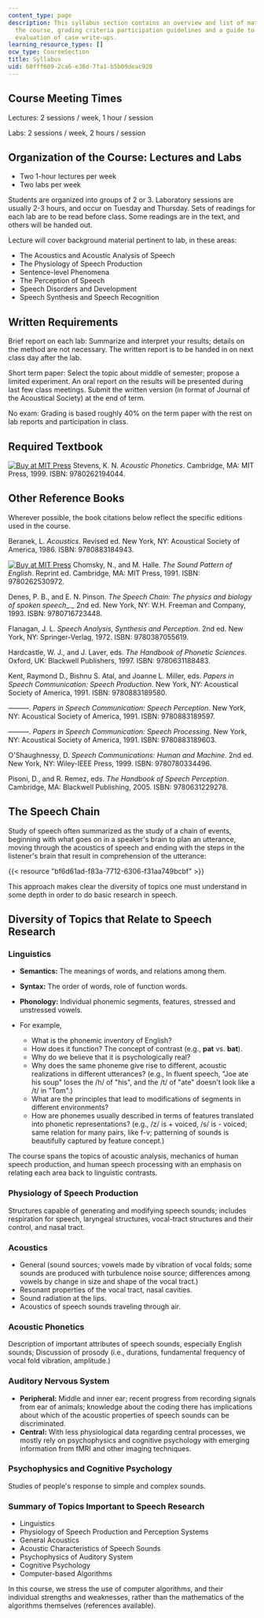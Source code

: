 ```yaml
---
content_type: page
description: This syllabus section contains an overview and list of materials for
  the course, grading criteria participation guidelines and a guide to the instructor's
  evaluation of case write-ups.
learning_resource_types: []
ocw_type: CourseSection
title: Syllabus
uid: 60fff609-2ca6-e36d-7fa1-b5b09deac920
---
```


Course Meeting Times
--------------------

Lectures: 2 sessions / week, 1 hour / session

Labs: 2 sessions / week, 2 hours / session

Organization of the Course: Lectures and Labs
---------------------------------------------

*   Two 1-hour lectures per week
*   Two labs per week

Students are organized into groups of 2 or 3. Laboratory sessions are usually 2-3 hours, and occur on Tuesday and Thursday. Sets of readings for each lab are to be read before class. Some readings are in the text, and others will be handed out.

Lecture will cover background material pertinent to lab, in these areas:

*   The Acoustics and Acoustic Analysis of Speech
*   The Physiology of Speech Production
*   Sentence-level Phenomena
*   The Perception of Speech
*   Speech Disorders and Development
*   Speech Synthesis and Speech Recognition

Written Requirements
--------------------

Brief report on each lab: Summarize and interpret your results; details on the method are not necessary. The written report is to be handed in on next class day after the lab.

Short term paper: Select the topic about middle of semester; propose a limited experiment. An oral report on the results will be presented during last few class meetings. Submit the written version (in format of Journal of the Acoustical Society) at the end of term.

No exam: Grading is based roughly 40% on the term paper with the rest on lab reports and participation in class.

Required Textbook
-----------------

[![Buy at MIT Press](https://ocwcms.mit.edu/images/mp_logo.gif)](https://mitpress.mit.edu/9780262194044) Stevens, K. N. _Acoustic Phonetics_. Cambridge, MA: MIT Press, 1999. ISBN: 9780262194044.

Other Reference Books
---------------------

Wherever possible, the book citations below reflect the specific editions used in the course.

Beranek, L. _Acoustics_. Revised ed. New York, NY: Acoustical Society of America, 1986. ISBN: 9780883184943.

[![Buy at MIT Press](https://ocwcms.mit.edu/images/mp_logo.gif)](https://mitpress.mit.edu/9780262530972) Chomsky, N., and M. Halle. _The Sound Pattern of English_. Reprint ed. Cambridge, MA: MIT Press, 1991. ISBN: 9780262530972.

Denes, P. B., and E. N. Pinson. _The Speech Chain: The physics and biology of spoken speech__._ 2nd ed. New York, NY: W.H. Freeman and Company, 1993. ISBN: 9780716723448.

Flanagan, J. L. _Speech Analysis, Synthesis and Perception_. 2nd ed. New York, NY: Springer-Verlag, 1972. ISBN: 9780387055619.

Hardcastle, W. J., and J. Laver, eds. _The Handbook of Phonetic Sciences_. Oxford, UK: Blackwell Publishers, 1997. ISBN: 9780631188483.

Kent, Raymond D., Bishnu S. Atal, and Joanne L. Miller, eds. _Papers in Speech Communication: Speech Production_. New York, NY: Acoustical Society of America, 1991. ISBN: 9780883189580.

———. _Papers in Speech Communication: Speech Perception_. New York, NY: Acoustical Society of America, 1991. ISBN: 9780883189597.

———. _Papers in Speech Communication: Speech Processing_. New York, NY: Acoustical Society of America, 1991. ISBN: 9780883189603.

O'Shaughnessy, D. _Speech Communications: Human and Machine_. 2nd ed. New York, NY: Wiley-IEEE Press, 1999. ISBN: 9780780334496.

Pisoni, D., and R. Remez, eds. _The Handbook of Speech Perception_. Cambridge, MA: Blackwell Publishing, 2005. ISBN: 9780631229278.

The Speech Chain
----------------

Study of speech often summarized as the study of a chain of events, beginning with what goes on in a speaker's brain to plan an utterance, moving through the acoustics of speech and ending with the steps in the listener's brain that result in comprehension of the utterance:

{{< resource "bf6d61ad-f83a-7712-6306-f31aa749bcbf" >}}

This approach makes clear the diversity of topics one must understand in some depth in order to do basic research in speech.

Diversity of Topics that Relate to Speech Research
--------------------------------------------------

### Linguistics

*   **Semantics:** The meanings of words, and relations among them.
*   **Syntax:** The order of words, role of function words.
*   **Phonology:** Individual phonemic segments, features, stressed and unstressed vowels.

*   For example,
    *   What is the phonemic inventory of English?
    *   How does it function? The concept of contrast (e.g., **pat** vs. **bat**).
    *   Why do we believe that it is psychologically real?
    *   Why does the same phoneme give rise to different, acoustic realizations in different utterances? (e.g., In fluent speech, "Joe ate his soup" loses the /h/ of "his", and the /t/ of "ate" doesn't look like a /t/ in "Tom".)
    *   What are the principles that lead to modifications of segments in different environments?
    *   How are phonemes usually described in terms of features translated into phonetic representations? (e.g., /z/ is + voiced, /s/ is - voiced; same relation for many pairs, like f-v; patterning of sounds is beautifully captured by feature concept.)

The course spans the topics of acoustic analysis, mechanics of human speech production, and human speech processing with an emphasis on relating each area back to linguistic contrasts.

### Physiology of Speech Production

Structures capable of generating and modifying speech sounds; includes respiration for speech, laryngeal structures, vocal-tract structures and their control, and nasal tract.

### Acoustics

*   General (sound sources; vowels made by vibration of vocal folds; some sounds are produced with turbulence noise source; differences among vowels by change in size and shape of the vocal tract.)
*   Resonant properties of the vocal tract, nasal cavities.
*   Sound radiation at the lips.
*   Acoustics of speech sounds traveling through air.

### Acoustic Phonetics

Description of important attributes of speech sounds, especially English sounds; Discussion of prosody (i.e., durations, fundamental frequency of vocal fold vibration, amplitude.)

### Auditory Nervous System

*   **Peripheral:** Middle and inner ear; recent progress from recording signals from ear of animals; knowledge about the coding there has implications about which of the acoustic properties of speech sounds can be discriminated.
*   **Central:** With less physiological data regarding central processes, we mostly rely on psychophysics and cognitive psychology with emerging information from fMRI and other imaging techniques.

### Psychophysics and Cognitive Psychology

Studies of people's response to simple and complex sounds.

### Summary of Topics Important to Speech Research

*   Linguistics
*   Physiology of Speech Production and Perception Systems
*   General Acoustics
*   Acoustic Characteristics of Speech Sounds
*   Psychophysics of Auditory System
*   Cognitive Psychology
*   Computer-based Algorithms

In this course, we stress the use of computer algorithms, and their individual strengths and weaknesses, rather than the mathematics of the algorithms themselves (references available).